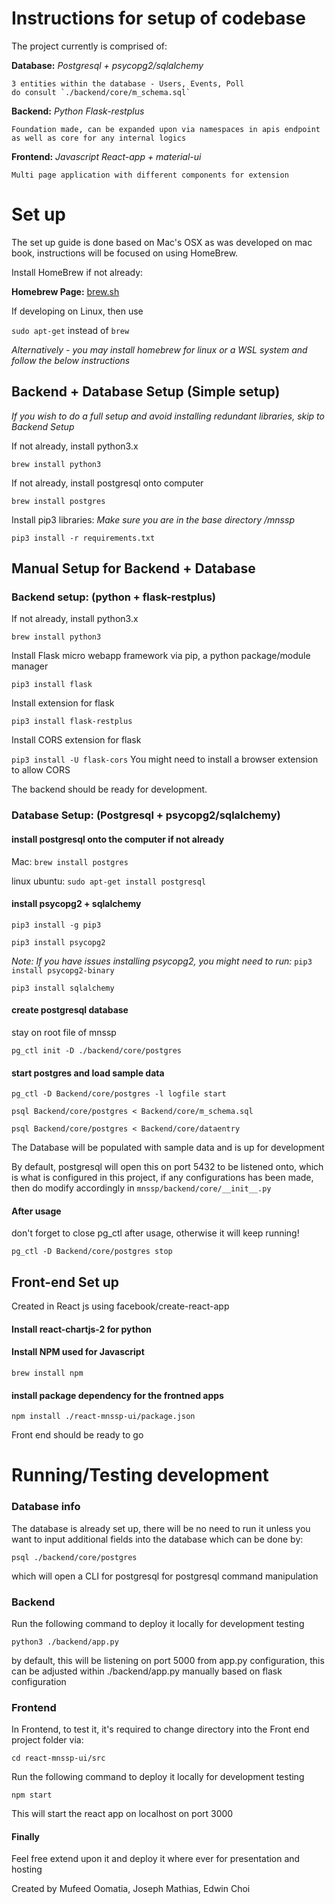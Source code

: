 # Instructions for setup of codebase
The project currently is comprised of:

**Database:** *Postgresql + psycopg2/sqlalchemy*
    
    3 entities within the database - Users, Events, Poll
    do consult `./backend/core/m_schema.sql`

**Backend:** *Python Flask-restplus*
    
    Foundation made, can be expanded upon via namespaces in apis endpoint as well as core for any internal logics

**Frontend:** *Javascript React-app + material-ui*
    
    Multi page application with different components for extension

# Set up
The set up guide is done based on Mac's OSX as was developed on mac book, instructions will be focused on using HomeBrew. 

Install HomeBrew if not already:

**Homebrew Page:** [brew.sh](https://brew.sh/)

If developing on Linux, then use 

`sudo apt-get` instead of `brew`

*Alternatively - you may install homebrew for linux or a WSL system and follow the below instructions*

## Backend + Database Setup (Simple setup)
*If you wish to do a full setup and avoid installing redundant libraries, skip to Backend Setup*

If not already, install python3.x

`brew install python3`

If not already, install postgresql onto computer

`brew install postgres`

Install pip3 libraries: *Make sure you are in the base directory /mnssp*

`pip3 install -r requirements.txt`

## Manual Setup for Backend + Database
### Backend setup: (python + flask-restplus)
If not already, install python3.x

`brew install python3`

Install Flask micro webapp framework via pip, a python package/module manager

`pip3 install flask`

Install extension for flask

`pip3 install flask-restplus`

Install CORS extension for flask

`pip3 install -U flask-cors`
You might need to install a browser extension to allow CORS

The backend should be ready for development.

### Database Setup: (Postgresql + psycopg2/sqlalchemy)
#### install postgresql onto the computer if not already
Mac: `brew install postgres`

linux ubuntu: `sudo apt-get install postgresql`

#### install psycopg2 + sqlalchemy
`pip3 install -g pip3`

`pip3 install psycopg2`

*Note: If you have issues installing psycopg2, you might need to run:*
`pip3 install psycopg2-binary`

`pip3 install sqlalchemy`

#### create postgresql database
stay on root file of mnssp

`pg_ctl init -D ./backend/core/postgres`

#### start postgres and load sample data
`pg_ctl -D Backend/core/postgres -l logfile start`

`psql Backend/core/postgres < Backend/core/m_schema.sql`

`psql Backend/core/postgres < Backend/core/dataentry`

The Database will be populated with sample data and is up for development

By default, postgresql will open this on port 5432 to be listened onto, which is what is configured in this project, if any configurations has been made, then do modify accordingly in `mnssp/backend/core/__init__.py`

#### After usage
don't forget to close pg_ctl after usage, otherwise it will keep running!

`pg_ctl -D Backend/core/postgres stop`


## Front-end Set up
Created in React js using facebook/create-react-app

#### Install react-chartjs-2 for python

#### Install NPM used for Javascript

`brew install npm`

#### install package dependency for the frontned apps

`npm install ./react-mnssp-ui/package.json` 

Front end should be ready to go


# Running/Testing development
### Database info
The database is already set up, there will be no need to run it unless you want to input additional fields into the database which can be done by:

`psql ./backend/core/postgres`

which will open a CLI for postgresql for postgresql command manipulation

### Backend
Run the following command to deploy it locally for development testing

`python3 ./backend/app.py`

by default, this will be listening on port 5000 from app.py configuration, this can be adjusted within ./backend/app.py manually based on flask configuration

### Frontend
In Frontend, to test it, it's required to change directory into the Front end project folder via:

`cd react-mnssp-ui/src`

Run the following command to deploy it locally for development testing

`npm start`

This will start the react app on localhost on port 3000

#### Finally

Feel free extend upon it and deploy it where ever for presentation and hosting

Created by Mufeed Oomatia, Joseph Mathias, Edwin Choi